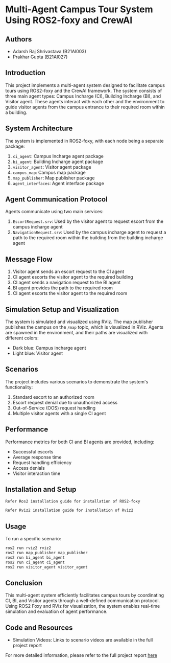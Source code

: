 # Multi-Agent Campus Tour System Using ROS2-foxy and CrewAI

## Authors

- Adarsh Raj Shrivastava (B21AI003)
- Prakhar Gupta (B21AI027)

## Introduction

This project implements a multi-agent system designed to facilitate campus tours using ROS2-foxy and the CrewAI framework. The system consists of three main agent types: Campus Incharge (CI), Building Incharge (BI), and Visitor agent. These agents interact with each other and the environment to guide visitor agents from the campus entrance to their required room within a building.

## System Architecture

The system is implemented in ROS2-foxy, with each node being a separate package:

1. `ci_agent`: Campus Incharge agent package
2. `bi_agent`: Building Incharge agent package
3. `visitor_agent`: Visitor agent package
4. `campus_map`: Campus map package
5. `map_publisher`: Map publisher package
6. `agent_interfaces`: Agent interface package

## Agent Communication Protocol

Agents communicate using two main services:

1. `EscortRequest.srv`: Used by the visitor agent to request escort from the campus incharge agent
2. `NavigationRequest.srv`: Used by the campus incharge agent to request a path to the required room within the building from the building incharge agent

## Message Flow

1. Visitor agent sends an escort request to the CI agent
2. CI agent escorts the visitor agent to the required building
3. CI agent sends a navigation request to the BI agent
4. BI agent provides the path to the required room
5. CI agent escorts the visitor agent to the required room

## Simulation Setup and Visualization

The system is simulated and visualized using RViz. The map publisher publishes the campus on the `/map` topic, which is visualized in RViz. Agents are spawned in the environment, and their paths are visualized with different colors:

- Dark blue: Campus incharge agent
- Light blue: Visitor agent

## Scenarios

The project includes various scenarios to demonstrate the system's functionality:

1. Standard escort to an authorized room
2. Escort request denial due to unauthorized access
3. Out-of-Service (OOS) request handling
4. Multiple visitor agents with a single CI agent

## Performance

Performance metrics for both CI and BI agents are provided, including:

- Successful escorts
- Average response time
- Request handling efficiency
- Access denials
- Visitor interaction time

## Installation and Setup

```bash
Refer Ros2 installation guide for installation of ROS2-foxy

Refer Rviz2 installation guide for installation of Rviz2
```

## Usage

To run a specific scenario:

```bash
ros2 run rviz2 rviz2
ros2 run map_publisher map_publisher
ros2 run bi_agent bi_agent
ros2 run ci_agent ci_agent
ros2 run visitor_agent visitor_agent
```

## Conclusion

This multi-agent system efficiently facilitates campus tours by coordinating CI, BI, and Visitor agents through a well-defined communication protocol. Using ROS2 Foxy and RViz for visualization, the system enables real-time simulation and evaluation of agent performance.

## Code and Resources

- Simulation Videos: Links to scenario videos are available in the full project report

For more detailed information, please refer to the full project report [here](https://github.com/prakharguptaujjain/B21AI003_B21AI027_Autonomous_Assignment1/blob/main/B21AI003_B21AI027_Assignment.pdf)